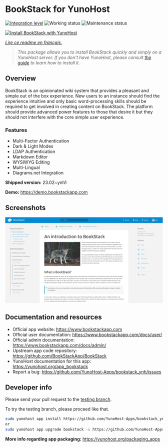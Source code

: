 <!--
N.B.: This README was automatically generated by https://github.com/YunoHost/apps/tree/master/tools/README-generator
It shall NOT be edited by hand.
-->

# BookStack for YunoHost

[![Integration level](https://dash.yunohost.org/integration/bookstack.svg)](https://dash.yunohost.org/appci/app/bookstack) ![Working status](https://ci-apps.yunohost.org/ci/badges/bookstack.status.svg) ![Maintenance status](https://ci-apps.yunohost.org/ci/badges/bookstack.maintain.svg)

[![Install BookStack with YunoHost](https://install-app.yunohost.org/install-with-yunohost.svg)](https://install-app.yunohost.org/?app=bookstack)

*[Lire ce readme en français.](./README_fr.md)*

> *This package allows you to install BookStack quickly and simply on a YunoHost server.
If you don't have YunoHost, please consult [the guide](https://yunohost.org/#/install) to learn how to install it.*

## Overview

BookStack is an opinionated wiki system that provides a pleasant and simple out of the box experience. New users to an instance should find the experience intuitive and only basic word-processing skills should be required to get involved in creating content on BookStack. The platform should provide advanced power features to those that desire it but they should not interfere with the core simple user experience.

### Features

- Multi-Factor Authentication
- Dark & Light Modes
- LDAP Authentication
- Markdown Editor
- WYSIWYG Editing
- Multi-Lingual
- Diagrams.net Integration


**Shipped version:** 23.02~ynh1

**Demo:** https://demo.bookstackapp.com

## Screenshots

![Screenshot of BookStack](./doc/screenshots/screenshot.png)

## Documentation and resources

* Official app website: <https://www.bookstackapp.com>
* Official user documentation: <https://www.bookstackapp.com/docs/user/>
* Official admin documentation: <https://www.bookstackapp.com/docs/admin/>
* Upstream app code repository: <https://github.com/BookStackApp/BookStack>
* YunoHost documentation for this app: <https://yunohost.org/app_bookstack>
* Report a bug: <https://github.com/YunoHost-Apps/bookstack_ynh/issues>

## Developer info

Please send your pull request to the [testing branch](https://github.com/YunoHost-Apps/bookstack_ynh/tree/testing).

To try the testing branch, please proceed like that.

``` bash
sudo yunohost app install https://github.com/YunoHost-Apps/bookstack_ynh/tree/testing --debug
or
sudo yunohost app upgrade bookstack -u https://github.com/YunoHost-Apps/bookstack_ynh/tree/testing --debug
```

**More info regarding app packaging:** <https://yunohost.org/packaging_apps>
